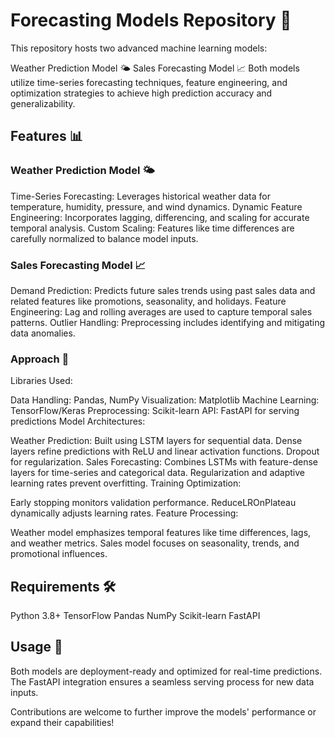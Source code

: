 # Forecasting Models Repository 🌟
This repository hosts two advanced machine learning models:

Weather Prediction Model 🌤️
Sales Forecasting Model 📈
Both models utilize time-series forecasting techniques, feature engineering, and optimization strategies to achieve high prediction accuracy and generalizability.

## Features 📊
### Weather Prediction Model 🌤️
Time-Series Forecasting: Leverages historical weather data for temperature, humidity, pressure, and wind dynamics.
Dynamic Feature Engineering: Incorporates lagging, differencing, and scaling for accurate temporal analysis.
Custom Scaling: Features like time differences are carefully normalized to balance model inputs.
### Sales Forecasting Model 📈
Demand Prediction: Predicts future sales trends using past sales data and related features like promotions, seasonality, and holidays.
Feature Engineering: Lag and rolling averages are used to capture temporal sales patterns.
Outlier Handling: Preprocessing includes identifying and mitigating data anomalies.
### Approach 🧠
Libraries Used:

Data Handling: Pandas, NumPy
Visualization: Matplotlib
Machine Learning: TensorFlow/Keras
Preprocessing: Scikit-learn
API: FastAPI for serving predictions
Model Architectures:

Weather Prediction:
Built using LSTM layers for sequential data.
Dense layers refine predictions with ReLU and linear activation functions.
Dropout for regularization.
Sales Forecasting:
Combines LSTMs with feature-dense layers for time-series and categorical data.
Regularization and adaptive learning rates prevent overfitting.
Training Optimization:

Early stopping monitors validation performance.
ReduceLROnPlateau dynamically adjusts learning rates.
Feature Processing:

Weather model emphasizes temporal features like time differences, lags, and weather metrics.
Sales model focuses on seasonality, trends, and promotional influences.
## Requirements 🛠️
Python 3.8+
TensorFlow
Pandas
NumPy
Scikit-learn
FastAPI
## Usage 🚀
Both models are deployment-ready and optimized for real-time predictions. The FastAPI integration ensures a seamless serving process for new data inputs.

Contributions are welcome to further improve the models' performance or expand their capabilities!
